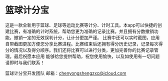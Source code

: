 # 篮球计分宝

   这是一款全新用于篮球、足球等运动比赛等计分、计时工具。本app可以快捷的创建比赛，有准确的计时系统，帮助您更为准确的记录比赛。并且拥有分数撤销功能，撤销一定的无效误判计分，让计分更加严谨。
比赛中还可以实时截图，应用自带截图更加方便您分享比赛进程。比赛结束后还拥有得分历史记录，记录每次得分的情况以及得分顺序。我们还将比赛可以进行分类，更加完善你的比赛记录管理。最后祝愿本应用
能够给您提供帮助，祝您使用愉快，以及如使用有一切问题请即时与我们联系！

篮球计分宝开发团队
邮箱：chenyongshengzxc@icloud.com

      
                                                                                                                          

